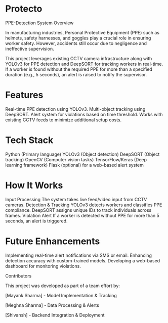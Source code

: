 # Protecto
PPE-Detection System
Overview

In manufacturing industries, Personal Protective Equipment (PPE) such as helmets, safety harnesses, and goggles play a crucial role in ensuring worker safety. However, accidents still occur due to negligence and ineffective supervision.

This project leverages existing CCTV camera infrastructure along with YOLOv3 for PPE detection and DeepSORT for tracking workers in real-time. If a worker is found without the required PPE for more than a specified duration (e.g., 5 seconds), an alert is raised to notify the supervisor.
# Features

Real-time PPE detection using YOLOv3.
Multi-object tracking using DeepSORT.
Alert system for violations based on time threshold.
Works with existing CCTV feeds to minimize additional setup costs.

# Tech Stack

Python (Primary language)
YOLOv3 (Object detection)
DeepSORT (Object tracking)
OpenCV (Computer vision tasks)
TensorFlow/Keras (Deep learning framework)
Flask (optional) for a web-based alert system

# How It Works

Input Processing
The system takes live feed/video input from CCTV cameras.
Detection & Tracking
YOLOv3 detects workers and classifies PPE compliance.
DeepSORT assigns unique IDs to track individuals across frames.
Violation Alert
If a worker is detected without PPE for more than 5 seconds, an alert is triggered.

# Future Enhancements
Implementing real-time alert notifications via SMS or email.
Enhancing detection accuracy with custom-trained models.
Developing a web-based dashboard for monitoring violations.

Contributors

This project was developed as part of a team effort by:

[Mayank Sharma] - Model Implementation & Tracking

[Meghna Sharma] - Data Processing & Alerts

[Shivansh] - Backend Integration & Deployment
